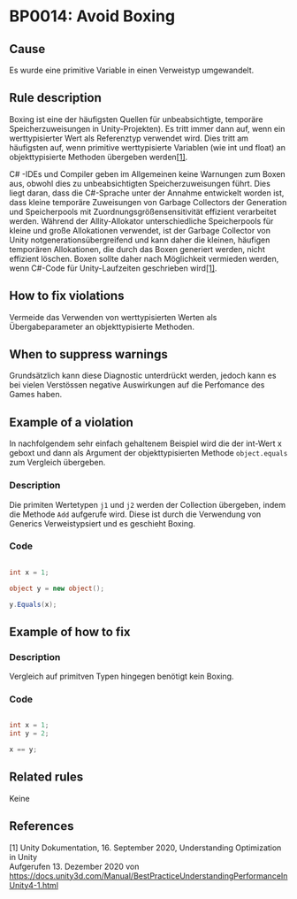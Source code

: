 # BP0014: Avoid Boxing

## Cause

Es wurde eine primitive Variable in einen Verweistyp umgewandelt.

## Rule description

Boxing ist eine der häufigsten Quellen für unbeabsichtigte, temporäre Speicherzuweisungen in Unity-Projekten).
Es tritt immer dann auf, wenn ein werttypisierter Wert als Referenztyp verwendet wird. Dies tritt am häufigsten auf, wenn primitive werttypisierte Variablen (wie int und float) an objekttypisierte Methoden übergeben werden[[1]](#1).

C# -IDEs und Compiler geben im Allgemeinen keine Warnungen zum Boxen aus, obwohl dies zu unbeabsichtigten Speicherzuweisungen führt. Dies liegt daran, dass die C#-Sprache unter der Annahme entwickelt worden ist, dass kleine temporäre Zuweisungen von Garbage Collectors der Generation und Speicherpools mit Zuordnungsgrößensensitivität effizient verarbeitet werden.
Während der Allity-Allokator unterschiedliche Speicherpools für kleine und große Allokationen verwendet, ist der Garbage Collector von Unity notgenerationsübergreifend und kann daher die kleinen, häufigen temporären Allokationen, die durch das Boxen generiert werden, nicht effizient löschen.
Boxen sollte daher nach Möglichkeit vermieden werden, wenn C#-Code für Unity-Laufzeiten geschrieben wird[[1]](#1).

## How to fix violations

Vermeide das Verwenden von werttypisierten Werten als Übergabeparameter an objekttypisierte Methoden.

## When to suppress warnings

Grundsätzlich kann diese Diagnostic unterdrückt werden, jedoch kann es bei vielen Verstössen negative Auswirkungen auf die Perfomance des Games haben.

## Example of a violation

In nachfolgendem sehr einfach gehaltenem Beispiel wird die der int-Wert x geboxt und dann als Argument der objekttypisierten Methode `object.equals` zum Vergleich übergeben.

### Description

Die primiten Wertetypen `j1` und `j2` werden der Collection übergeben, indem die Methode `Add` aufgerufe wird. Diese ist durch die Verwendung von Generics Verweistypsiert und es geschieht Boxing.

### Code

```csharp

int x = 1;

object y = new object();

y.Equals(x);

```

## Example of how to fix

### Description

Vergleich auf primitven Typen hingegen benötigt kein Boxing.

### Code

```csharp

int x = 1;
int y = 2;

x == y;

```


## Related rules

Keine

## References


<a id="1">[1]</a>
Unity Dokumentation, 16. September 2020, Understanding Optimization in Unity <br /> 
Aufgerufen 13. Dezember 2020 von https://docs.unity3d.com/Manual/BestPracticeUnderstandingPerformanceInUnity4-1.html

